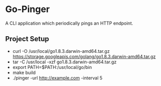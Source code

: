 # Go-Pinger

A CLI application which periodically pings an HTTP endpoint.

## Project Setup

* curl -O /usr/local/go1.8.3.darwin-amd64.tar.gz https://storage.googleapis.com/golang/go1.8.3.darwin-amd64.tar.gz
* tar -C /usr/local -xzf go1.8.3.darwin-amd64.tar.gz
* export PATH=$PATH:/usr/local/go/bin
* make build
* ./pinger -url http://example.com -interval 5
